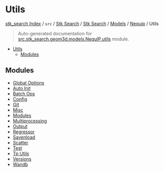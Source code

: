 # Utils

[stk_search Index](../../../../../../README.md#stk_search-index) / `src` / [Stk Search](../../../../index.md#stk-search) / [Stk Search](../../../../index.md#stk-search) / [Models](../../index.md#models) / [Nequip](../index.md#nequip) / Utils

> Auto-generated documentation for [src.stk_search.geom3d.models.NequIP.utils](https://github.com/mohammedazzouzi15/STK_search/blob/main/src/stk_search/geom3d/models/NequIP/utils/__init__.py) module.

- [Utils](#utils)
  - [Modules](#modules)

## Modules

- [Global Options](./_global_options.md)
- [Auto Init](./auto_init.md)
- [Batch Ops](./batch_ops.md)
- [Config](./config.md)
- [Git](./git.md)
- [Misc](./misc.md)
- [Modules](./modules.md)
- [Multiprocessing](./multiprocessing.md)
- [Output](./output.md)
- [Regressor](./regressor.md)
- [Savenload](./savenload.md)
- [Scatter](./scatter.md)
- [Test](./test.md)
- [Tp Utils](./tp_utils.md)
- [Versions](./versions.md)
- [Wandb](./wandb.md)